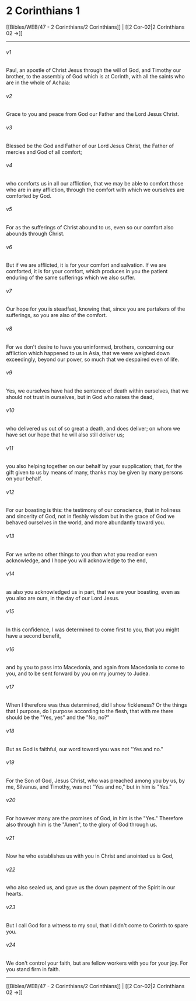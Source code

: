 # 2 Corinthians 1

[[Bibles/WEB/47 - 2 Corinthians/2 Corinthians]] | [[2 Cor-02|2 Corinthians 02 →]]
***



###### v1 
Paul, an apostle of Christ Jesus through the will of God, and Timothy our brother, to the assembly of God which is at Corinth, with all the saints who are in the whole of Achaia: 

###### v2 
Grace to you and peace from God our Father and the Lord Jesus Christ. 

###### v3 
Blessed be the God and Father of our Lord Jesus Christ, the Father of mercies and God of all comfort; 

###### v4 
who comforts us in all our affliction, that we may be able to comfort those who are in any affliction, through the comfort with which we ourselves are comforted by God. 

###### v5 
For as the sufferings of Christ abound to us, even so our comfort also abounds through Christ. 

###### v6 
But if we are afflicted, it is for your comfort and salvation. If we are comforted, it is for your comfort, which produces in you the patient enduring of the same sufferings which we also suffer. 

###### v7 
Our hope for you is steadfast, knowing that, since you are partakers of the sufferings, so you are also of the comfort. 

###### v8 
For we don't desire to have you uninformed, brothers, concerning our affliction which happened to us in Asia, that we were weighed down exceedingly, beyond our power, so much that we despaired even of life. 

###### v9 
Yes, we ourselves have had the sentence of death within ourselves, that we should not trust in ourselves, but in God who raises the dead, 

###### v10 
who delivered us out of so great a death, and does deliver; on whom we have set our hope that he will also still deliver us; 

###### v11 
you also helping together on our behalf by your supplication; that, for the gift given to us by means of many, thanks may be given by many persons on your behalf. 

###### v12 
For our boasting is this: the testimony of our conscience, that in holiness and sincerity of God, not in fleshly wisdom but in the grace of God we behaved ourselves in the world, and more abundantly toward you. 

###### v13 
For we write no other things to you than what you read or even acknowledge, and I hope you will acknowledge to the end, 

###### v14 
as also you acknowledged us in part, that we are your boasting, even as you also are ours, in the day of our Lord Jesus. 

###### v15 
In this confidence, I was determined to come first to you, that you might have a second benefit, 

###### v16 
and by you to pass into Macedonia, and again from Macedonia to come to you, and to be sent forward by you on my journey to Judea. 

###### v17 
When I therefore was thus determined, did I show fickleness? Or the things that I purpose, do I purpose according to the flesh, that with me there should be the "Yes, yes" and the "No, no?" 

###### v18 
But as God is faithful, our word toward you was not "Yes and no." 

###### v19 
For the Son of God, Jesus Christ, who was preached among you by us, by me, Silvanus, and Timothy, was not "Yes and no," but in him is "Yes." 

###### v20 
For however many are the promises of God, in him is the "Yes." Therefore also through him is the "Amen", to the glory of God through us. 

###### v21 
Now he who establishes us with you in Christ and anointed us is God, 

###### v22 
who also sealed us, and gave us the down payment of the Spirit in our hearts. 

###### v23 
But I call God for a witness to my soul, that I didn't come to Corinth to spare you. 

###### v24 
We don't control your faith, but are fellow workers with you for your joy. For you stand firm in faith.

***
[[Bibles/WEB/47 - 2 Corinthians/2 Corinthians]] | [[2 Cor-02|2 Corinthians 02 →]]
